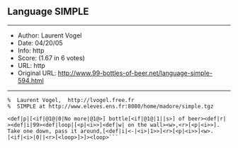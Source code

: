 
## Language SIMPLE ##
---
- Author: Laurent Vogel
- Date: 04/20/05
- Info: http
- Score:  (1.67 in 6 votes)
- URL: http
- Original URL: http://www.99-bottles-of-beer.net/language-simple-594.html
---

```%  SIMPLE version of 99 bottles of beer
%  Laurent Vogel,  http://lvogel.free.fr
%  SIMPLE at http://www.eleves.ens.fr:8080/home/madore/simple.tgz

<def|p|[<if|@1@|0|No more|@1@>] bottle[<if|@1@|1||s>] of beer><def|r|
><def|i|99><def|loop|[<p|<i>>]<def|w| on the wall><w>,<r>[<p|<i>>].
Take one down, pass it around,[<def|i|<-|<i>|1>>]<r>[<p|<i>>]<w>.
[<if|<i>|0||<r>[<loop>]>]><loop>```